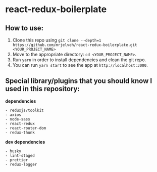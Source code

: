 
# react-redux-boilerplate

## How to use:

1.  Clone this repo using `git clone --depth=1 https://github.com/mrjelveh/react-redux-boilerplate.git <YOUR_PROJECT_NAME>`
2.  Move to the appropriate directory: `cd <YOUR_PROJECT_NAME>`.<br />
3.  Run `yarn` in order to install dependencies and clean the git repo.<br />
4.  You can run `yarn start` to see the app at `http://localhost:3000`.


## Special library/plugins that you should know I used in this repository:
**dependencies**
```
- reduxjs/toolkit
- axios
- node-sass
- react-redux
- react-router-dom
- redux-thunk
```
**dev dependencies**
```
- husky
- lint-staged
- prettier
- redux-logger
```
